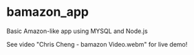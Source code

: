 # bamazon_app
Basic Amazon-like app using MYSQL and Node.js

See video "Chris Cheng - bamazon Video.webm" for live demo!